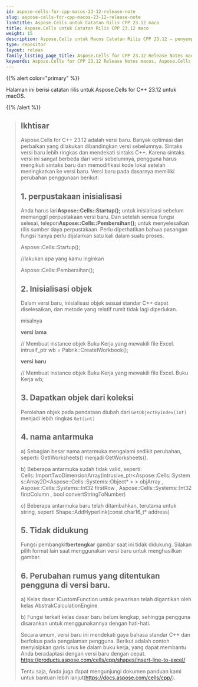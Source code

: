 ```yaml
---
id: aspose-cells-for-cpp-macos-23-12-release-note
slug: aspose-cells-for-cpp-macos-23-12-release-note
linktitle: Aspose.Cells untuk Catatan Rilis CPP 23.12 maco
title: Aspose.Cells untuk Catatan Rilis CPP 23.12 maco
weight: 15
description: Aspose.Cells untuk Macos Catatan Rilis CPP 23.12 – penyempurnaan terbaru, fitur baru, dan perbaikan
type: repositor
layout: releas
family_listing_page_title: Aspose.Cells for CPP 23.12 Release Notes maco
keywords: Aspose.Cells for CPP 23.12 Release Notes macos, Aspose.Cells for CPP 23.12 macos updates and fixe
---
```

{{% alert color="primary" %}}

Halaman ini berisi catatan rilis untuk Aspose.Cells for C++ 23.12 untuk macOS.

{{% /alert %}}

> ## Ikhtisar
> Aspose.Cells for C++ 23.12 adalah versi baru. Banyak optimasi dan perbaikan yang dilakukan dibandingkan versi sebelumnya. Sintaks versi baru lebih ringkas dan mendekati sintaks C++.
> Karena sintaks versi ini sangat berbeda dari versi sebelumnya, pengguna harus mengikuti sintaks baru dan memodifikasi kode lokal setelah meningkatkan ke versi baru.
> Versi baru pada dasarnya memiliki perubahan penggunaan berikut:
>
> ## 1. perpustakaan inisialisasi
>
 > Anda harus lari**Aspose::Cells::Startup();** untuk inisialisasi sebelum memanggil perpustakaan versi baru. Dan setelah semua fungsi selesai, telepon**Aspose::Cells::Pembersihan();** untuk menyelesaikan rilis sumber daya perpustakaan.
> Perlu diperhatikan bahwa pasangan fungsi hanya perlu dijalankan satu kali dalam suatu proses.
>
> Aspose::Cells::Startup();
>     
> //lakukan apa yang kamu inginkan
>     
> Aspose::Cells::Pembersihan();
>
> ## 2. Inisialisasi objek
>
> Dalam versi baru, inisialisasi objek sesuai standar C++ dapat diselesaikan, dan metode yang relatif rumit tidak lagi diperlukan.
> 
> misalnya
> 
>    **versi lama**
>
> // Membuat instance objek Buku Kerja yang mewakili file Excel.
> intrusif_ptr<IWorkbook> wb = Pabrik::CreateIWorkbook();
>
>    **versi baru**
>
> // Membuat instance objek Buku Kerja yang mewakili file Excel.
> Buku Kerja wb;
>
> ## 3. Dapatkan objek dari koleksi
> Perolehan objek pada pendataan diubah dari `GetObjectByIndex(int)` menjadi lebih ringkas `Get(int)`
>
> ## 4. nama antarmuka
> 
 > a) Sebagian besar nama antarmuka mengalami sedikit perubahan, seperti: GetIWorksheets() menjadi GetWorksheets().
>
> b) Beberapa antarmuka sudah tidak valid, seperti: Cells::ImportTwoDimensionArray(intrusive_ptr<Aspose::Cells::Systems::Array2D<Aspose::Cells::Systems::Object* > > objArray , Aspose::Cells::Systems::Int32 firstRow , Aspose::Cells::Systems::Int32 firstColumn , bool convertStringToNumber)
>
> c) Beberapa antarmuka baru telah ditambahkan, terutama untuk string, seperti Shape::AddHyperlink(const char16_t* address)
>
> ## 5. Tidak didukung
>
 > Fungsi pembangkit**bertengkar** gambar saat ini tidak didukung. Silakan pilih format lain saat menggunakan versi baru untuk menghasilkan gambar.
>
> ## 6. Perubahan rumus yang ditentukan pengguna di versi baru.
>
> a) Kelas dasar ICustomFunction untuk pewarisan telah digantikan oleh kelas AbstrakCalculationEngine
>
> b) Fungsi terkait kelas dasar baru belum lengkap, sehingga pengguna disarankan untuk menggunakannya dengan hati-hati.
>
> Secara umum, versi baru ini mendekati gaya bahasa standar C++ dan berfokus pada pengalaman pengguna. Berikut adalah contoh menyisipkan garis lurus ke dalam buku kerja, yang dapat membantu Anda beradaptasi dengan versi baru dengan cepat.
> https://products.aspose.com/cells/cpp/shapes/insert-line-to-excel/
>
> Tentu saja, Anda juga dapat mengunjungi dokumen panduan kami untuk bantuan lebih lanjut(https://docs.aspose.com/cells/cpp/).
